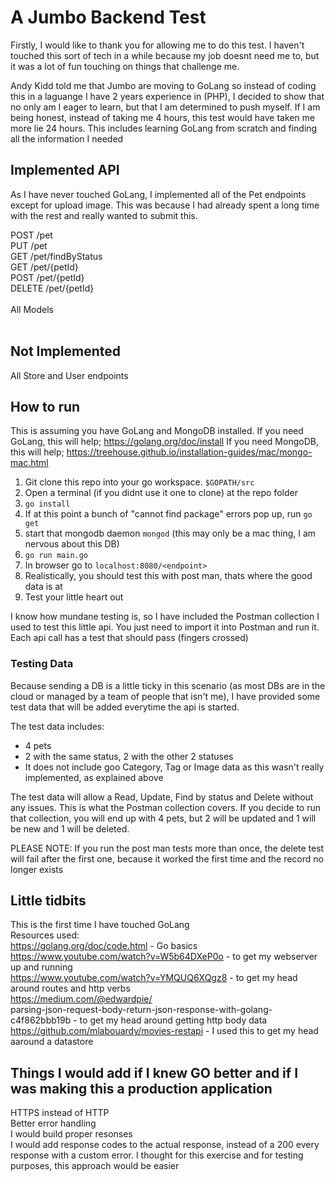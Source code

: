 # A Jumbo Backend Test
Firstly, I would like to thank you for allowing me to do this test. I haven't touched this sort of tech in a while because my job doesnt need me to, but it was a lot of fun touching on things that challenge me. <br>

Andy Kidd told me that Jumbo are moving to GoLang so instead of coding this in a laguange I have 2 years experience in (PHP), I decided to show that no only am I eager to learn, but that I am determined to push myself. If I am being honest, instead of taking me 4 hours, this test would have taken me more lie 24 hours. This includes learning GoLang from scratch and finding all the information I needed<br>

## Implemented API
As I have never touched GoLang, I implemented all of the Pet endpoints except for upload image. This was because I had already spent a long time with the rest and really wanted to submit this. 

POST /pet <br>
PUT  /pet <br>
GET  /pet/findByStatus <br>
GET  /pet/{petId} <br>
POST /pet/{petId} <br>
DELETE /pet/{petId} <br>
<br>
All Models<br>
<br>

## Not Implemented 
All Store and User endpoints

## How to run
This is assuming you have GoLang and MongoDB installed. 
If you need GoLang, this will help; https://golang.org/doc/install
If you need MongoDB, this will help; https://treehouse.github.io/installation-guides/mac/mongo-mac.html

1. Git clone this repo into your go workspace. `$GOPATH/src`
2. Open a terminal (if you didnt use it one to clone) at the repo folder
3. `go install`
4. If at this point a bunch of "cannot find package" errors pop up, run `go get`
5. start that mongodb daemon `mongod` (this may only be a mac thing, I am nervous about this DB)
6. `go run main.go`
7. In browser go to `localhost:8080/<endpoint>`
8. Realistically, you should test this with post man, thats where the good data is at
9. Test your little heart out

I know how mundane testing is, so I have included the Postman collection I used to test this little api. You just need to import it into Postman and run it. Each api call has a test that should pass (fingers crossed)

### Testing Data
Because sending a DB is a little ticky in this scenario (as most DBs are in the cloud or managed by a team of people that isn't me), I have provided some test data that will be added everytime the api is started.

The test data includes:
* 4 pets
* 2 with the same status, 2 with the other 2 statuses
* It does not include goo Category, Tag or Image data as this wasn't really implemented, as explained above

The test data will allow a Read, Update, Find by status and Delete without any issues.
This is what the Postman collection covers. If you decide to run that collection, you will end up with 4 pets, but 2 will be updated and 1 will be new and 1 will be deleted. 

PLEASE NOTE: If you run the post man tests more than once, the delete test will fail after the first one, because it worked the first time and the record no longer exists

## Little tidbits
This is the first time I have touched GoLang<br>
Resources used:<br>
https://golang.org/doc/code.html - Go basics<br>
https://www.youtube.com/watch?v=W5b64DXeP0o - to get my webserver up and running<br>
https://www.youtube.com/watch?v=YMQUQ6XQgz8 - to get my head around routes and http verbs<br>
https://medium.com/@edwardpie/<br>parsing-json-request-body-return-json-response-with-golang-c4f862bbb19b - to get my head around getting http body data<br>
https://github.com/mlabouardy/movies-restapi - I used this to get my head aaround a datastore<br>

## Things I would add if I knew GO better and if I was making this a production application
HTTPS instead of HTTP<br>
Better error handling<br>
I would build proper resonses<br>
I would add response codes to the actual response, instead of a 200 every response with a custom error. I thought for this exercise and for testing purposes, this approach would be easier<br>